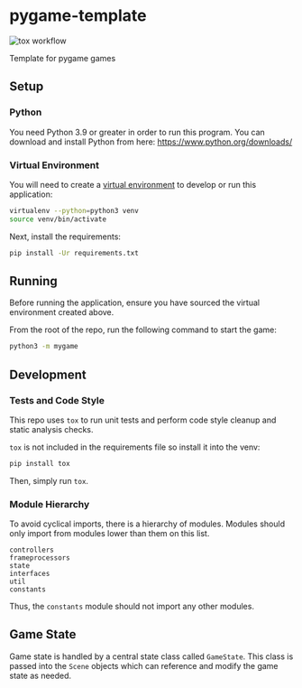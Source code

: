 # pygame-template

![tox workflow](https://github.com/Tyler-Yates/pygame-template/actions/workflows/tox-workflow.yml/badge.svg)

Template for pygame games

## Setup

### Python

You need Python 3.9 or greater in order to run this program.
You can download and install Python from here: https://www.python.org/downloads/

### Virtual Environment

You will need to create a [virtual environment](https://docs.python.org/3/tutorial/venv.html)
to develop or run this application:
```bash
virtualenv --python=python3 venv
source venv/bin/activate
```

Next, install the requirements:
```bash
pip install -Ur requirements.txt
```

## Running

Before running the application, ensure you have sourced the virtual environment created above.

From the root of the repo, run the following command to start the game:
```bash
python3 -m mygame
```

## Development

### Tests and Code Style

This repo uses `tox` to run unit tests and perform code style cleanup and static analysis checks.

`tox` is not included in the requirements file so install it into the venv:
```bash
pip install tox
```

Then, simply run `tox`.

### Module Hierarchy

To avoid cyclical imports, there is a hierarchy of modules.
Modules should only import from modules lower than them on
this list.

```
controllers
frameprocessors
state
interfaces
util
constants
```

Thus, the `constants` module should not import any other modules.

## Game State

Game state is handled by a central state class called `GameState`.
This class is passed into the `Scene` objects which can reference and modify the game state as needed.
